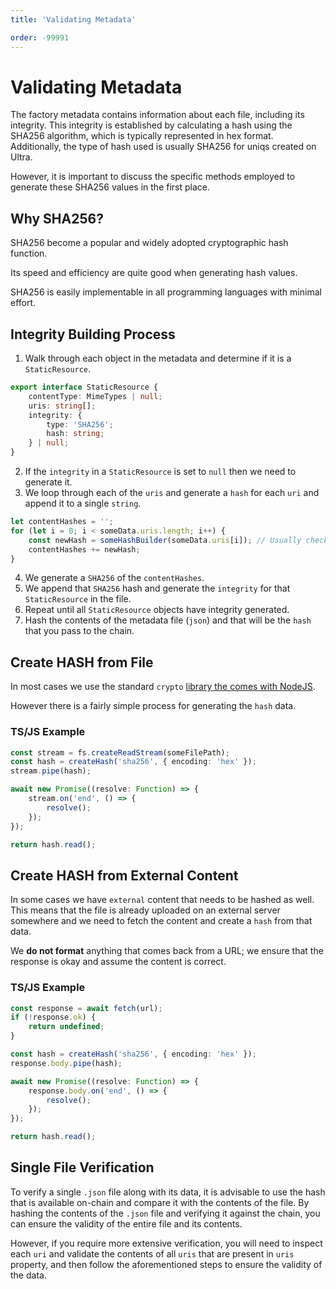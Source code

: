 ```yaml
---
title: 'Validating Metadata'

order: -99991
---
```



# Validating Metadata

The factory metadata contains information about each file, including its integrity. This integrity is established by calculating a hash using the SHA256 algorithm, which is typically represented in hex format. Additionally, the type of hash used is usually SHA256 for uniqs created on Ultra.

However, it is important to discuss the specific methods employed to generate these SHA256 values in the first place.

## Why SHA256?

SHA256 become a popular and widely adopted cryptographic hash function. 

Its speed and efficiency are quite good when generating hash values.

SHA256 is easily implementable in all programming languages with minimal effort.

## Integrity Building Process

1. Walk through each object in the metadata and determine if it is a `StaticResource`.

```ts
export interface StaticResource {
    contentType: MimeTypes | null;
    uris: string[];
    integrity: {
        type: 'SHA256';
        hash: string;
    } | null;
}
```

2. If the `integrity` in a `StaticResource` is set to `null` then we need to generate it.
3. We loop through each of the `uris` and generate a `hash` for each `uri` and append it to a single `string`.

```ts
let contentHashes = '';
for (let i = 0; i < someData.uris.length; i++) {
    const newHash = someHashBuilder(someData.uris[i]); // Usually checks if local or external
    contentHashes += newHash;
}
```

4. We generate a `SHA256` of the `contentHashes`.
5. We append that `SHA256` hash and generate the `integrity` for that `StaticResource` in the file.
6. Repeat until all `StaticResource` objects have integrity generated.
7. Hash the contents of the metadata file (`json`) and that will be the `hash` that you pass to the chain.

## Create HASH from File

In most cases we use the standard `crypto` [library the comes with NodeJS](https://nodejs.org/api/crypto.html#class-hash).

However there is a fairly simple process for generating the `hash` data.

### TS/JS Example

```ts
const stream = fs.createReadStream(someFilePath);
const hash = createHash('sha256', { encoding: 'hex' });
stream.pipe(hash);

await new Promise((resolve: Function) => {
    stream.on('end', () => {
        resolve();
    });
});

return hash.read();
```

## Create HASH from External Content

In some cases we have `external` content that needs to be hashed as well. This means that the file is already uploaded on an external server somewhere and we need to fetch the content and create a `hash` from that data.

We **do not format** anything that comes back from a URL; we ensure that the response is okay and assume the content is correct.

### TS/JS Example

```ts
const response = await fetch(url);
if (!response.ok) {
    return undefined;
}

const hash = createHash('sha256', { encoding: 'hex' });
response.body.pipe(hash);

await new Promise((resolve: Function) => {
    response.body.on('end', () => {
        resolve();
    });
});

return hash.read();
```

## Single File Verification

To verify a single `.json` file along with its data, it is advisable to use the hash that is available on-chain and compare it with the contents of the file. By hashing the contents of the `.json` file and verifying it against the chain, you can ensure the validity of the entire file and its contents. 

However, if you require more extensive verification, you will need to inspect each `uri` and validate the contents of all `uris` that are present in `uris` property, and then follow the aforementioned steps to ensure the validity of the data.
